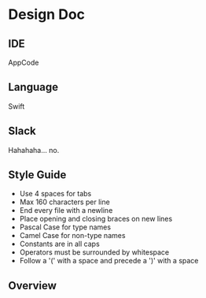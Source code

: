 #  Design Doc

## IDE
AppCode

## Language
Swift

## Slack
Hahahaha... no.

## Style Guide
- Use 4 spaces for tabs
- Max 160 characters per line
- End every file with a newline
- Place opening and closing braces on new lines
- Pascal Case for type names
- Camel Case for non-type names
- Constants are in all caps
- Operators must be surrounded by whitespace
- Follow a '(' with a space and precede a ')' with a space

## Overview
